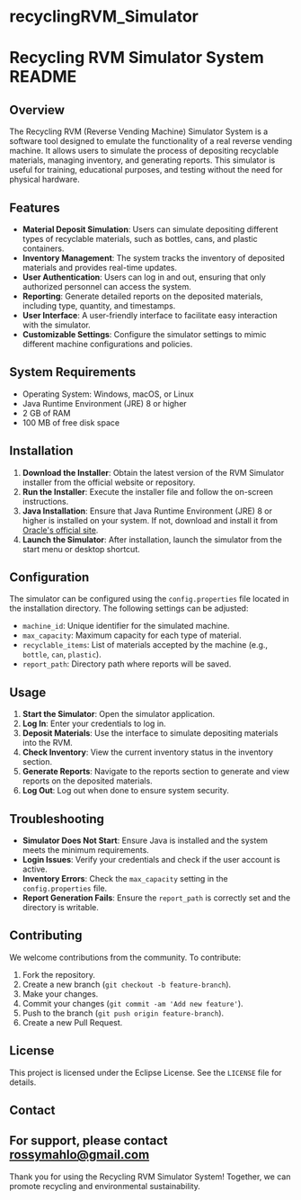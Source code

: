 # recyclingRVM_Simulator
# Recycling RVM Simulator System README

## Overview

The Recycling RVM (Reverse Vending Machine) Simulator System is a software tool designed to emulate the functionality of a real reverse vending machine. It allows users to simulate the process of depositing recyclable materials, managing inventory, and generating reports. This simulator is useful for training, educational purposes, and testing without the need for physical hardware.

## Features

- **Material Deposit Simulation**: Users can simulate depositing different types of recyclable materials, such as bottles, cans, and plastic containers.
- **Inventory Management**: The system tracks the inventory of deposited materials and provides real-time updates.
- **User Authentication**: Users can log in and out, ensuring that only authorized personnel can access the system.
- **Reporting**: Generate detailed reports on the deposited materials, including type, quantity, and timestamps.
- **User Interface**: A user-friendly interface to facilitate easy interaction with the simulator.
- **Customizable Settings**: Configure the simulator settings to mimic different machine configurations and policies.

## System Requirements

- Operating System: Windows, macOS, or Linux
- Java Runtime Environment (JRE) 8 or higher
- 2 GB of RAM
- 100 MB of free disk space

## Installation

1. **Download the Installer**: Obtain the latest version of the RVM Simulator installer from the official website or repository.
2. **Run the Installer**: Execute the installer file and follow the on-screen instructions.
3. **Java Installation**: Ensure that Java Runtime Environment (JRE) 8 or higher is installed on your system. If not, download and install it from [Oracle's official site](https://www.oracle.com/java/technologies/javase-downloads.html).
4. **Launch the Simulator**: After installation, launch the simulator from the start menu or desktop shortcut.

## Configuration

The simulator can be configured using the `config.properties` file located in the installation directory. The following settings can be adjusted:

- `machine_id`: Unique identifier for the simulated machine.
- `max_capacity`: Maximum capacity for each type of material.
- `recyclable_items`: List of materials accepted by the machine (e.g., `bottle`, `can`, `plastic`).
- `report_path`: Directory path where reports will be saved.

## Usage

1. **Start the Simulator**: Open the simulator application.
2. **Log In**: Enter your credentials to log in.
3. **Deposit Materials**: Use the interface to simulate depositing materials into the RVM.
4. **Check Inventory**: View the current inventory status in the inventory section.
5. **Generate Reports**: Navigate to the reports section to generate and view reports on the deposited materials.
6. **Log Out**: Log out when done to ensure system security.

## Troubleshooting

- **Simulator Does Not Start**: Ensure Java is installed and the system meets the minimum requirements.
- **Login Issues**: Verify your credentials and check if the user account is active.
- **Inventory Errors**: Check the `max_capacity` setting in the `config.properties` file.
- **Report Generation Fails**: Ensure the `report_path` is correctly set and the directory is writable.

## Contributing

We welcome contributions from the community. To contribute:

1. Fork the repository.
2. Create a new branch (`git checkout -b feature-branch`).
3. Make your changes.
4. Commit your changes (`git commit -am 'Add new feature'`).
5. Push to the branch (`git push origin feature-branch`).
6. Create a new Pull Request.

## License

This project is licensed under the Eclipse License. See the `LICENSE` file for details.

## Contact

For support, please contact rossymahlo@gmail.com 
---

Thank you for using the Recycling RVM Simulator System! Together, we can promote recycling and environmental sustainability.
